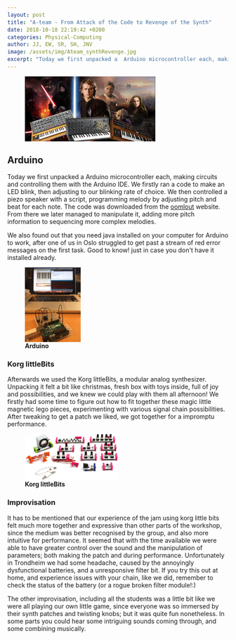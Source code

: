 ```yaml
---
layout: post
title: "A-team - From Attack of the Code to Revenge of the Synth"
date: 2018-10-18 22:19:42 +0200
categories: Physical-Computing
author: JJ, EW, SR, SH, JNV
image: /assets/img/Ateam_synthRevenge.jpg
excerpt: "Today we first unpacked a  Arduino microcontroller each, making circuits and controlling them with the Arduino IDE. We firstly ran a code to make an LED blink, then adjusting to our blinking rate of choice. We then controlled a piezo speaker with a script, programming melody by adjusting pitch and beat for each note."
---
```


<figure>
<a href="https://mct-master.github.io/the/portal/2018/10/18/A-team-Arduino-and-littleBits.html">
<img src="https://github.com/MCT-master/mct-master.github.io/blob/master/assets/img/Ateam_synthRevenge.jpg?raw=true" alt="Star wars and synths" width="70%" align="middle"></a>
</figure>

## Arduino
Today we first unpacked a  Arduino microcontroller each, making circuits and controlling them with the Arduino IDE. We firstly ran a code to make an LED blink, then adjusting to our blinking rate of choice. We then controlled a piezo speaker with a script, programming melody by adjusting pitch and beat for each note. The code was downloaded from the <a href="http://www.oomlout.com/oom.php/products/ardx/circ-06" target="_blank">oomlout</a> website. From there we later managed to manipulate it, adding more pitch information to sequencing more complex melodies.

We also found out that you need java installed on your computer for Arduino to work, after one of us in Oslo struggled to get past a stream of red error messages on the first task. Good to know!  just in case you don't have it installed already.

<figure>
<img src="https://github.com/MCT-master/mct-master.github.io/blob/master/assets/img/Ateam_Arduino.jpg?raw=true" alt="Arduino" align="middle" width="30%">
<figcaption><strong>Arduino</strong></figcaption>
</figure>

### Korg littleBits
Afterwards we used the Korg littleBits, a modular analog synthesizer. Unpacking it felt a bit like christmas, fresh box with toys inside, full of joy and possibilities, and we knew we could play with them all afternoon! We firstly had some time to figure out how to fit together these magic little magnetic lego pieces, experimenting with various signal chain possibilities. After tweaking to get a patch we liked, we got together for a impromptu performance.

<figure>
<img src="https://github.com/MCT-master/mct-master.github.io/blob/master/assets/img/Ateam_littleBits.jpg?raw=true" alt="Korg littleBits" align="middle" width="50%">
<figcaption><strong>Korg littleBits</strong></figcaption>
</figure>

### Improvisation
It has to be mentioned that our experience of the jam using korg little bits felt much more together and expressive than other parts of the workshop, since the medium was better recognised by the group, and also more intuitive for performance. It seemed that with the time available we were able to have greater control over the sound and the manipulation of parameters; both making the patch and during performance. Unfortunately in Trondheim we had some headache, caused by the annoyingly dysfunctional batteries, and a unresponsive filter bit.
If you try this out at home, and experience issues with your chain, like we did, remember to check the status of the battery (or a rogue broken filter module!:)

The other improvisation, including all the students was a little bit like we were all playing our own little game, since everyone was so immersed by their synth patches and twisting knobs; but it was quite fun nonetheless. In some parts you could hear some intriguing sounds coming through, and some combining musically.
